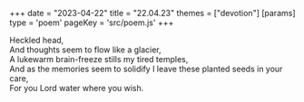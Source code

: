 +++
date = "2023-04-22"
title = "22.04.23"
themes = ["devotion"]
[params]
  type = 'poem'
  pageKey = 'src/poem.js'
+++

Heckled head,  
And thoughts seem to flow like a glacier,  
A lukewarm brain-freeze stills my tired temples,  
And as the memories seem to solidify I leave these planted seeds in your care,  
For you Lord water where you wish.
